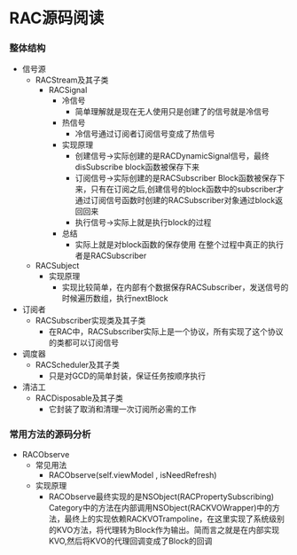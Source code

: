 # RAC源码阅读

###	整体结构
-	信号源
	-	RACStream及其子类			
		-	RACSignal
			-	冷信号
				-	简单理解就是现在无人使用只是创建了的信号就是冷信号
			-	热信号
				-	冷信号通过订阅者订阅信号变成了热信号
			-	实现原理
				-	创建信号->实际创建的是RACDynamicSignal信号，最终disSubscribe block函数被保存下来
				-	订阅信号->实际创建的是RACSubscriber Block函数被保存下来，只有在订阅之后,创建信号的block函数中的subscriber才通过订阅信号函数时创建的RACSubscriber对象通过block返回回来
				-	执行信号->实际上就是执行block的过程
			-	总结
				-	实际上就是对block函数的保存使用 在整个过程中真正的执行者是RACSubscriber
	-	RACSubject
		-	实现原理
			-	实现比较简单，在内部有个数据保存RACSubscriber，发送信号的时候遍历数组，执行nextBlock
-	订阅者
	-	RACSubscriber实现类及其子类
		-	在RAC中，RACSubscriber实际上是一个协议，所有实现了这个协议的类都可以订阅信号
-	调度器
	-	RACScheduler及其子类
		-	只是对GCD的简单封装，保证任务按顺序执行
-	清洁工
	-	RACDisposable及其子类				
		-	它封装了取消和清理一次订阅所必需的工作		
###	常用方法的源码分析
-	RACObserve
	-	常见用法
		-	RACObserve(self.viewModel , isNeedRefresh)		
	-	实现原理
		-	RACObserve最终实现的是NSObject(RACPropertySubscribing) Category中的方法在内部调用NSObject(RACKVOWrapper)中的方法，最终上的实现依赖RACKVOTrampoline，在这里实现了系统级别的KVO方法，将代理转为Block作为输出。简而言之就是在内部实现KVO,然后将KVO的代理回调变成了Block的回调 